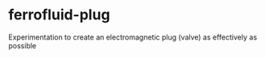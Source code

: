 # ferrofluid-plug
Experimentation to create an electromagnetic plug (valve) as effectively as possible
